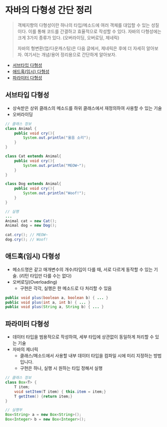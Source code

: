 # 자바의 다형성 간단 정리

> 객체지향의 다형성이란 하나의 타입/메소드에 여러 객체를 대입할 수 있는 성질이다. 이를 통해 코드를 간결하고 효율적으로 작성할 수 있다. 자바의 다형성에는 크게 3가지 종류가 있다. (오버라이딩, 오버로딩, 제네릭)
> 
> 자바의 형변환(업/다운캐스팅)은 다음 글에서, 제네릭은 후에 더 자세히 알아보자. 여기서는 개념/용어 정리용으로 간단하게 알아보자.
> 

- [서브타입 다형성](#서브타입-다형성)
- [애드혹(임시) 다형성](#애드혹임시-다형성)
- [파라미터 다형성](#파라미터-다형성)

## 서브타입 다형성

- 상속받은 상위 클래스의 메소드를 하위 클래스에서 재정의하여 사용할 수 있는 기술
- 오버라이딩

```java
// 클래스 정보
class Animal {
    public void cry(){
        System.out.println("울음 소리");
    }
}

class Cat extends Animal{
    public void cry(){
        System.out.println("MEOW~");
    }
}

class Dog extends Animal{
    public void cry(){
        System.out.println("Woof!");
    }
}

// 실행
...
Animal cat = new Cat();
Animal dog = new Dog();
        
cat.cry(); // MEOW~
dog.cry(); // Woof!
```

## 애드혹(임시) 다형성

- 메소드명은 같고 매개변수의 개수/타입이 다를 때, 서로 다르게 동작할 수 있는 기술. (리턴 타입만 다를 수는 없다)
- 오버로딩(Overloading)
    - 구현은 각각, 실행은 한 메소드로 다 처리할 수 있음

```java
public void plus(boolean a, boolean b) { ... }
public void plus(int a, int b) { ... }
public void plus(String a, String b) { ... }
```

## 파라미터 다형성

- 데이터 타입을 범용적으로 작성하여, 세부 타입에 상관없이 동일하게 처리할 수 있는 기술
- 자바의 제너릭
    - 클래스/메소드에서 사용할 내부 데이터 타입을 컴파일 시에 미리 지정하는 방법입니다.
    - 구현은 하나, 실행 시 원하는 타입 정해서 실행

```java
// 클래스 정보
class Box<T> {
    T item;
    void setItem(T item) { this.item = item;}
    T getItem() {return item;}
}

// 실행부
Box<String> a = new Box<String>();
Box<Integer> b = new Box<Integer>();
```
